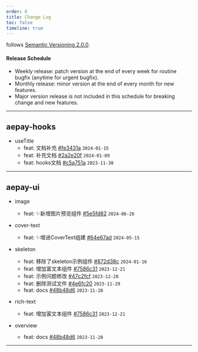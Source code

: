 ```yaml
---
order: 6
title: Change Log
toc: false
timeline: true
---
```


follows [Semantic Versioning 2.0.0](http://semver.org/).

#### Release Schedule

- Weekly release: patch version at the end of every week for routine bugfix (anytime for urgent bugfix).
- Monthly release: minor version at the end of every month for new features.
- Major version release is not included in this schedule for breaking change and new features.

---



<div class="changelog"></div>

## aepay-hooks
- useTitle
  - feat: 文档补充 [#fe3431a](https://code.alibaba-inc.com/ae-fe/aepay-pkg/commit/fe3431a) `2024-01-15` 
  - feat: 补充文档 [#2a2e20f](https://code.alibaba-inc.com/ae-fe/aepay-pkg/commit/2a2e20f) `2024-01-09` 
  - feat: hooks文档 [#c5a751a](https://code.alibaba-inc.com/ae-fe/aepay-pkg/commit/c5a751a) `2023-11-30` 



---
## aepay-ui
- image
  - feat: ✨新增图片预览组件 [#5e5fd82](https://code.alibaba-inc.com/ae-fe/aepay-pkg/commit/5e5fd82) `2024-06-26` 

- cover-text
  - feat: ✨增进CoverText组建 [#64e67ad](https://code.alibaba-inc.com/ae-fe/aepay-pkg/commit/64e67ad) `2024-05-15` 

- skeleton
  - feat: 移除了skeleton示例组件 [#872d38c](https://code.alibaba-inc.com/ae-fe/aepay-pkg/commit/872d38c) `2024-01-16` 
  - feat: 增加富文本组件 [#7586c31](https://code.alibaba-inc.com/ae-fe/aepay-pkg/commit/7586c31) `2023-12-21` 
  - feat: 示例问题修改 [#47c2fcf](https://code.alibaba-inc.com/ae-fe/aepay-pkg/commit/47c2fcf) `2023-12-20` 
  - feat: 删除测试文件 [#4e6fc20](https://code.alibaba-inc.com/ae-fe/aepay-pkg/commit/4e6fc20) `2023-11-29` 
  - feat: docs [#48b48d6](https://code.alibaba-inc.com/ae-fe/aepay-pkg/commit/48b48d6) `2023-11-28` 

- rich-text
  - feat: 增加富文本组件 [#7586c31](https://code.alibaba-inc.com/ae-fe/aepay-pkg/commit/7586c31) `2023-12-21` 

- overview
  - feat: docs [#48b48d6](https://code.alibaba-inc.com/ae-fe/aepay-pkg/commit/48b48d6) `2023-11-28` 



---
